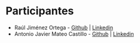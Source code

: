 # Participantes
* Raúl Jiménez Ortega - [Github](http://www.github.com/hhkaos) | [Linkedin](http://es.linkedin.com/in/jimenezortegaraul)
* Antonio Javier Mateo Castillo - [Github](http://www.github.com/NerviMateo) | [Linkedin](www.linkedin.com/in/antonio-javier-mateo-castillo)
